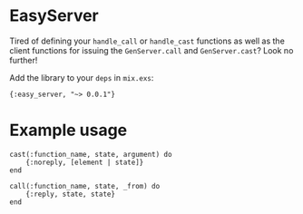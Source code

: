 EasyServer
==========

Tired of defining your `handle_call` or `handle_cast` functions as well as the client functions for issuing the `GenServer.call` and `GenServer.cast`? Look no further!

Add the library to your `deps` in `mix.exs`:

    {:easy_server, "~> 0.0.1"}

# Example usage
    cast(:function_name, state, argument) do
        {:noreply, [element | state]}
    end

    call(:function_name, state, _from) do
        {:reply, state, state}
    end
